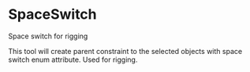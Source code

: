 # SpaceSwitch
Space switch for rigging

This tool will create parent constraint to the selected objects with space switch enum attribute.
Used for rigging.
